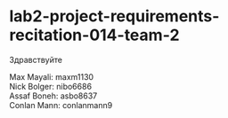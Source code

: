 # lab2-project-requirements-recitation-014-team-2
Здравствуйте

Max Mayali: maxm1130 <br />
Nick Bolger: nibo6686 <br />
Assaf Boneh: asbo8637 <br />
Conlan Mann: conlanmann9 <br />
